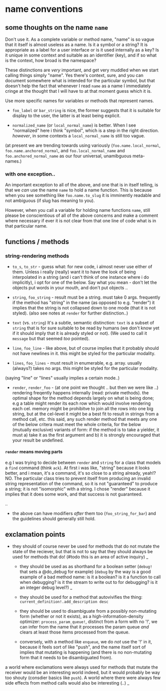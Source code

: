 # name conventions

## some thoughts on the name `name`

Don't use it. As a complete variable or method name, "name" is so vague
that it itself is almost useless as a name. Is it a symbol or a string?
It is appropriate as a label for a user interface or is it used internally
as a key? Is it unique in some context and suitable as an identifier (key),
and if so what is the context, how broad is the namespace?

These distinctions are *very* important, and get very muddled
when we start calling things simply "name". Yes there's context, sure,
and you can document somewhere what is intended for the particular symbol,
but that doesn't help the fact that whenever I read `name` as a name I
immediately cringe at the thought that I will have to at that moment guess
which it is.

Use more specific names for variables or methods that represent names.

  + `foo_label` or `bar_string` is nice, the former suggests that it is
  suitable for display to the user, the latter is at least being explicit.

  + `normalized_name` (or `local_normal_name`) is better. When I see "normalized"
  here i think "symbol", which is a step in the right direction. *however*,
  in some contexts a `local_normal_name` is still too vague.

  (at present we are trending towards using variously (`foo.name.local_normal`,
  `foo.name.anchored_normal`, and `foo.local_normal_name` and
  `foo.anchored_normal_name` as our four universal, unamibguous meta-names.)


### with one exception..

An important exception to all of the above, and one that is in itself
telling, is that we *can* use the name `name` to hold a name function.
This is because when you see something like `foo.name.to_slug` it is
imminently readable and not ambiguous (if slug has meaning to you).

However, when you call a variable for holding name functions `name`, still
please be conscientious of all of the above concerns and make a comment
where necessary if ever it is not clear from that one line of code
what is in that particular name.


## functions / methods


### string-rendering methods

  + `to_s`, `to_str` -
  guess what: for new code, i almost never use either of them. Unless i
  really (really) want it to have the look of being interpolated in a string
  (and i can't think of one instance where i do implicitly), i opt for
  one of the below. Say what you mean - don't let the objects put words in
  your mouth, and don't put objects ..

  + `string`, `foo_string` -
  result must be a string. must take 0 args. frequently if the
  method has "string" in the name (as opposed to e.g. "render") it implies that
  the string is not collapsed down to one mode (that it is not styled).
  (also see notes at `render` for further distinction..)

  + `text` (vs. `string`)
  It's a subtle, semantic distinction: `text` is a subset of `string`
  that is for sure suitable to be read by humans (we don't know yet if
  it should imply that it is already styled or not). (We used to call it
  `message` but that seemed *too* pointed).

  + `line`, `foo_line` -
  like above, but of course implies that it probably should not have
  newlines in it. this might be styled for the particular modality.

  + `lines`, `foo_lines` -
  must result in enumerable, e.g. array. usually (always?) takes no args.
  this might be styled for the particular modality.

  (saying "line" or "lines" usually implies a certain mode..)

  + `render`, `render_foo` -
  (at one point we thought .. but then we were like ..)
  rendering freqently happens internally (read: private methods).
  the optimal shape for the method depends largely on what is being done;
  e.g a table might render its each row which would involve rendering each cel.
  memory might be prohibitve to join all the rows into one big string,
  but at the cel-level it might be a best fit to result in strings from
  a method call, etc.
  this said, any such render method that meets any one of the below
  critera must meet the whole criteria, for the below (mutually
  exclusive) variants of form:
  if the method is to take a yielder, it must a) take it as the first
  argument and b) it is strongly encouraged that your result be
  undefined.

  #### `render` means moving parts
  e.g I was trying to decide between `render` and `string` for a class
  that models a `find` command (think `ack`). At first i was like, "string"
  because it looks better, and i mean, it's a command, it's so close to
  a string already, yeah!? NO. The particular class tries to prevent itself
  from producing an invalid string representation of the command, so it
  is not "guaranteed" to produce a string; it is not "isomorphic" with a
  string. I chose "render" because it implies that it does some work, and
  that success is not guaranteed.

  ..

  + the above can have modifiers *after* them too (`foo_string_for_bar`)
  and the guidelines should generally still hold.


## exclamation points

  + they should of course never be used for methods that do not mutate
  the state of the reciever, but that is not to say that they should
  always be used for methods that do! (#todo this is an area of active
  inquiry)
_
    + they should be used as as shorthand for a boolean setter (`debug!`
    that sets a @do_debug for example) (`debug` by the way is a good
    example of a bad method name: is it a boolean? is it a function to
    call when debugging? is it the stream to write out to for debugging?
    is it an integer debug level?)
_
    + they should be used for a method that autovivifies the thing:
      `current_definition!.add_description desc`

    + they should be used to disambiguate from a possibly non-mutating
    form (whether or not it exists), as a high-information-density
    optimizer: `process_param_queue!`, distinct from a form with no '!',
    we can infer from the name that it processes the param queue *and*
    clears at least those items processed from the queue.

    + conversely, with a method like `enqueue`, we do *not* use the '!'
    in it, because it feels sort of like "push", and the name itself sort of
    implies that mutating is happening (and there is no non-mutating
    form that it needs to be disambiguated from).

  a world where exclamations were always used for methods that mutate
  the receiver would be an interesting world indeed, but it would
  probably be way too shouty (consdier basics like `push`). A world
  where there were always few side effects from method calls would also
  be interesting (..)
_
